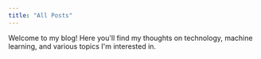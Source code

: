 ```yaml
---
title: "All Posts"
---
```


Welcome to my blog! Here you'll find my thoughts on technology, machine learning, and various topics I'm interested in.
